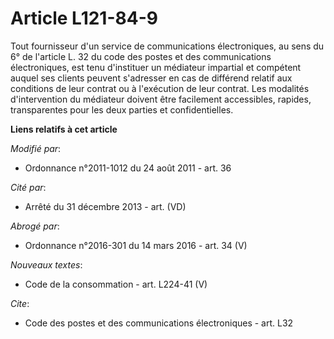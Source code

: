 # Article L121-84-9

Tout fournisseur d'un service de communications électroniques, au sens du 6° de l'article L. 32 du code des postes et des
communications électroniques, est tenu d'instituer un médiateur impartial et compétent auquel ses clients peuvent s'adresser
en cas de différend relatif aux conditions de leur contrat ou à l'exécution de leur contrat. Les modalités d'intervention du
médiateur doivent être facilement accessibles, rapides, transparentes pour les deux parties et confidentielles.

**Liens relatifs à cet article**

_Modifié par_:

  - Ordonnance n°2011-1012 du 24 août 2011 - art. 36

_Cité par_:

  - Arrêté du 31 décembre 2013 - art. (VD)

_Abrogé par_:

  - Ordonnance n°2016-301 du 14 mars 2016 - art. 34 (V)

_Nouveaux textes_:

  - Code de la consommation - art. L224-41 (V)

_Cite_:

  - Code des postes et des communications électroniques - art. L32
